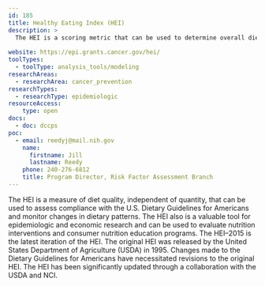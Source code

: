 ```yaml
---
id: 185
title: Healthy Eating Index (HEI)
description: >
  The HEI is a scoring metric that can be used to determine overall diet quality as well as the quality of a range of dietary components.
    
website: https://epi.grants.cancer.gov/hei/
toolTypes:
  - toolType: analysis_tools/modeling
researchAreas:
  - researchArea: cancer_prevention
researchTypes:
  - researchType: epidemiologic
resourceAccess:
    type: open
docs:
  - doc: dccps
poc:
  - email: reedyj@mail.nih.gov
    name:
      firstname: Jill
      lastname: Reedy
    phone: 240-276-6812
    title: Program Director, Risk Factor Assessment Branch
---
```

The HEI is a measure of diet quality, independent of quantity, that can be used to assess compliance with the U.S. Dietary Guidelines for Americans and monitor changes in dietary patterns. The HEI also is a valuable tool for epidemiologic and economic research and can be used to evaluate nutrition interventions and consumer nutrition education programs. The HEI–2015 is the latest iteration of the HEI. The original HEI was released by the United States Department of Agriculture (USDA) in 1995. Changes made to the Dietary Guidelines for Americans have necessitated revisions to the original HEI. The HEI has been significantly updated through a collaboration with the USDA and NCI.